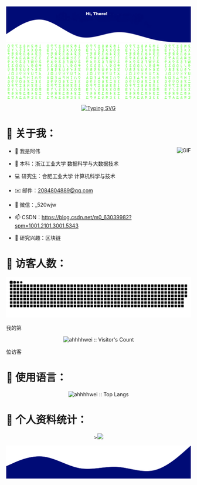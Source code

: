 ![](./pic/readme-top.png)
![Matrix SVG](./pic/matrix.svg)

<p align="center"><a href="https://git.io/typing-svg"><img src="https://readme-typing-svg.demolab.com?font=Fira+Code&weight=900&pause=1000&color=0B3AB8&width=435&lines=Work+one+hour+a+day.%E6%AF%8F%E5%A4%A9%E5%B7%A5%E4%BD%9C%E4%B8%80%E5%B0%8F%E6%97%B6;Maintain+health+for+50+years.%E5%81%A5%E5%BA%B7%E5%B7%A5%E4%BD%9C%E4%BA%94%E5%8D%81%E5%B9%B4;Live+a+happy+life+forever.%E5%B9%B8%E7%A6%8F%E7%94%9F%E6%B4%BB%E4%B8%80%E8%BE%88%E5%AD%90%EF%BC%81" alt="Typing SVG" /></a></p>

# 🤔 关于我：

<img align="right" alt="GIF" src="https://raw.githubusercontent.com/JoeyBling/JoeyBling/master/pic/pusheencode.gif" />

- 👋  我是阿伟

- 🏫  本科：浙江工业大学 数据科学与大数据技术

- 💻  研究生：合肥工业大学 计算机科学与技术

- ✉️  邮件：2084804889@qq.com

- 💬  微信：_520wjw

- 📫  CSDN：https://blog.csdn.net/m0_63039982?spm=1001.2101.3001.5343

- 💞️  研究兴趣：区块链

# 👀 访客人数：

<picture>
  <source media="(prefers-color-scheme: dark)" srcset="https://raw.githubusercontent.com/ahhhhwei/ahhhhwei/output/github-contribution-grid-snake-dark.svg">
  <source media="(prefers-color-scheme: light)" srcset="https://raw.githubusercontent.com/ahhhhwei/ahhhhwei/output/github-contribution-grid-snake.svg">
  <img alt="github contribution grid snake animation" src="https://raw.githubusercontent.com/ahhhhwei/ahhhhwei/output/github-contribution-grid-snake.svg">
</picture>

我的第<p align="center"><img src="https://profile-counter.glitch.me/{ahhhhwei}/count.svg" alt="ahhhhwei :: Visitor's Count" /></p>位访客

# 🔣 使用语言：

<p align="center"><img src="https://github-readme-stats.vercel.app/api/top-langs/?username=ahhhhwei&langs_count=10&theme=tokyonight&layout=compact" alt="ahhhhwei :: Top Langs" /></p>

# 📝 个人资料统计：

<p align="center">><img src="https://github-readme-stats.vercel.app/api?username=ahhhhwei&show_icons=true&line_height=45&theme=dracula&include_all_commits=true"  /></p>

![bottom.png](./pic/readme-bottom.png)












 
